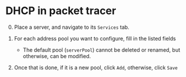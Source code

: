 <!--
SPDX-FileCopyrightText: 2021 - 2023 Eli Array Minkoff

SPDX-License-Identifier: MIT
-->

# DHCP in packet tracer

0. Place a server, and navigate to its `Services` tab.

1. For each address pool you want to configure, fill in the listed fields
   * The default pool (`serverPool`) cannot be deleted or renamed, but otherwise, can be modified.

2. Once that is done, if it is a new pool, click `Add`, otherwise, click `Save`
